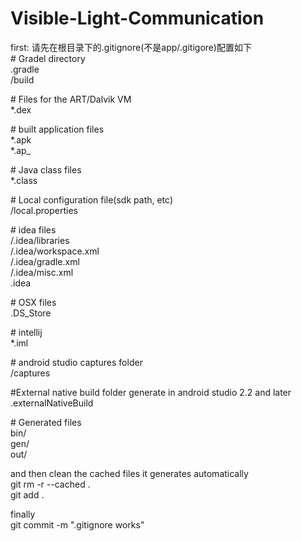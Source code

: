 # Visible-Light-Communication
first: 请先在根目录下的.gitignore(不是app/.gitigore)配置如下\
\# Gradel directory\
.gradle\
/build

\# Files for the ART/Dalvik VM\
*.dex

\# built application files\
*.apk\
*.ap_

\# Java class files\
*.class

\# Local configuration file(sdk path, etc)\
/local.properties

\# idea files\
/.idea/libraries\
/.idea/workspace.xml\
/.idea/gradle.xml\
/.idea/misc.xml\
.idea

\# OSX files\
.DS_Store

\# intellij\
*.iml

\# android studio captures folder\
/captures

\#External native build folder generate in android studio 2.2 and later\
.externalNativeBuild

\# Generated files\
bin/\
gen/\
out/

and then clean the cached files it generates automatically\
git rm -r --cached .\
git add .

finally\
git commit -m ".gitignore works"


